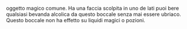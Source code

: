 oggetto magico comune. Ha una faccia scolpita in uno de lati puoi bere qualsiasi bevanda alcolica da questo boccale senza mai essere ubriaco.
Questo boccale non ha effetto su liquidi magici o pozioni.